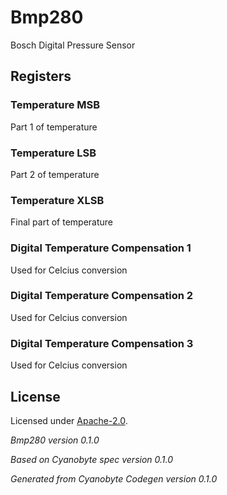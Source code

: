 # Bmp280
Bosch Digital Pressure Sensor

## Registers

### Temperature MSB
Part 1 of temperature

### Temperature LSB
Part 2 of temperature

### Temperature XLSB
Final part of temperature

### Digital Temperature Compensation 1
Used for Celcius conversion

### Digital Temperature Compensation 2
Used for Celcius conversion

### Digital Temperature Compensation 3
Used for Celcius conversion

## License
Licensed under [Apache-2.0](https://spdx.org/licenses/Apache-2.0.html#licenseText).

_Bmp280 version 0.1.0_

_Based on Cyanobyte spec version 0.1.0_

_Generated from Cyanobyte Codegen version 0.1.0_